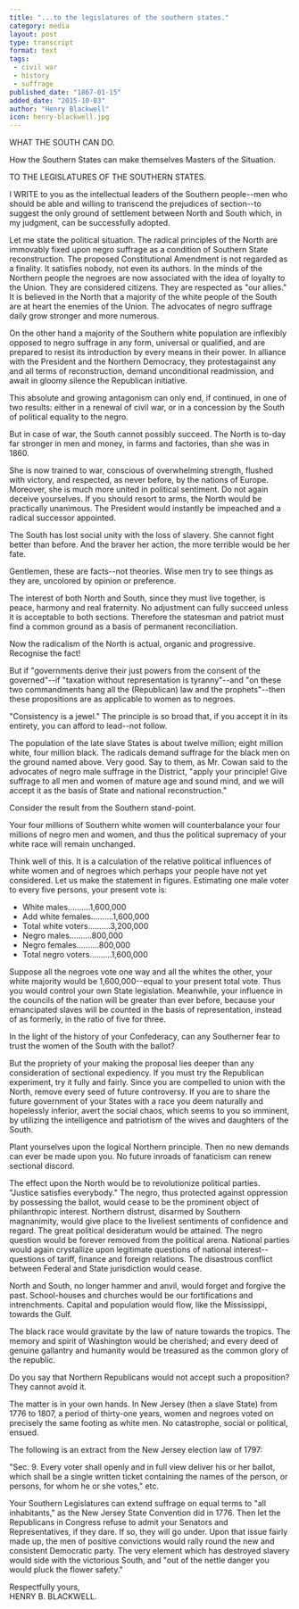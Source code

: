 ```yaml
---
title: "...to the legislatures of the southern states."
category: media
layout: post
type: transcript
format: text
tags: 
 - civil war
 - history
 - suffrage
published_date: "1867-01-15"
added_date: "2015-10-03"
author: "Henry Blackwell"
icon: henry-blackwell.jpg
---
```


WHAT THE SOUTH CAN DO.

How the Southern States can make themselves Masters of the Situation.

TO THE LEGISLATURES OF THE SOUTHERN STATES.

I WRITE to you as the intellectual leaders of the Southern people--men who should be able and willing to transcend the prejudices of section--to suggest the only ground of settlement between North and South which, in my judgment, can be successfully adopted.

Let me state the political situation. The radical principles of the North are immovably fixed upon negro suffrage as a condition of Southern State reconstruction. The proposed Constitutional Amendment is not regarded as a finality. It satisfies nobody, not even its authors. In the minds of the Northern people the negroes are now associated with the idea of loyalty to the Union. They are considered citizens. They are respected as "our allies." It is believed in the North that a majority of the white people of the South are at heart the enemies of the Union. The advocates of negro suffrage daily grow stronger and more numerous.

On the other hand a majority of the Southern white population are inflexibly opposed to negro suffrage in any form, universal or qualified, and are prepared to resist its introduction by every means in their power. In alliance with the President and the Northern Democracy, they protestagainst any and all terms of reconstruction, demand unconditional readmission, and await in gloomy silence the Republican initiative.

This absolute and growing antagonism can only end, if continued, in one of two results: either in a renewal of civil war, or in a concession by the South of political equality to the negro.

But in case of war, the South cannot possibly succeed. The North is to-day far stronger in men and money, in farms and factories, than she was in 1860.

She is now trained to war, conscious of overwhelming strength, flushed with victory, and respected, as never before, by the nations of Europe. Moreover, she is much more united in political sentiment. Do not again deceive yourselves. If you should resort to arms, the North would be practically unanimous. The President would instantly be impeached and a radical successor appointed.

The South has lost social unity with the loss of slavery. She cannot fight better than before. And the braver her action, the more terrible would be her fate.

Gentlemen, these are facts--not theories. Wise men try to see things as they are, uncolored by opinion or preference.

The interest of both North and South, since they must live together, is peace, harmony and real fraternity. No adjustment can fully succeed unless it is acceptable to both sections. Therefore the statesman and patriot must find a common ground as a basis of permanent reconciliation.

Now the radicalism of the North is actual, organic and progressive. Recognise the fact!

But if "governments derive their just powers from the consent of the governed"--if "taxation without representation is tyranny"--and "on these two commandments hang all the (Republican) law and the prophets"--then these propositions are as applicable to women as to negroes.

"Consistency is a jewel." The principle is so broad that, if you accept it in its entirety, you can afford to lead--not follow.

The population of the late slave States is about twelve million; eight million white, four million black. The radicals demand suffrage for the black men on the ground named above. Very good. Say to them, as Mr. Cowan said to the advocates of negro male suffrage in the District, "apply your principle! Give suffrage to all men and women of mature age and sound mind, and we will accept it as the basis of State and national reconstruction."

Consider the result from the Southern stand-point.

Your four millions of Southern white women will counterbalance your four millions of negro men and women, and thus the political supremacy of your white race will remain unchanged.

Think well of this. It is a calculation of the relative political influences of white women and of negroes which perhaps your people have not yet considered. Let us make the statement in figures. Estimating one male voter to every five persons, your present vote is:

 * White males..........1,600,000
 * Add white females..........1,600,000
 * Total white voters..........3,200,000
 * Negro males..........800,000
 * Negro females..........800,000
 * Total negro voters..........1,600,000

Suppose all the negroes vote one way and all the whites the other, your white majority would be 1,600,000--equal to your present total vote. Thus you would control your own State legislation. Meanwhile, your influence in the councils of the nation will be greater than ever before, because your emancipated slaves will be counted in the basis of representation, instead of as formerly, in the ratio of five for three.

In the light of the history of your Confederacy, can any Southerner fear to trust the women of the South with the ballot?

But the propriety of your making the proposal lies deeper than any consideration of sectional expediency. If you must try the Republican experiment, try it fully and fairly. Since you are compelled to union with the North, remove every seed of future controversy. If you are to share the future government of your States with a race you deem naturally and hopelessly inferior, avert the social chaos, which seems to you so imminent, by utilizing the intelligence and patriotism of the wives and daughters of the South.

Plant yourselves upon the logical Northern principle. Then no new demands can ever be made upon you. No future inroads of fanaticism can renew sectional discord.

The effect upon the North would be to revolutionize political parties. "Justice satisfies everybody." The negro, thus protected against oppression by possessing the ballot, would cease to be the prominent object of philanthropic interest. Northern distrust, disarmed by Southern magnanimity, would give place to the liveliest sentiments of confidence and regard. The great political desideratum would be attained. The negro question would be forever removed from the political arena. National parties would again crystallize upon legitimate questions of national interest--questions of tariff, finance and foreign relations. The disastrous conflict between Federal and State jurisdiction would cease. 

North and South, no longer hammer and anvil, would forget and forgive the past. School-houses and churches would be our fortifications and intrenchments. Capital and population would flow, like the Mississippi, towards the Gulf.

The black race would gravitate by the law of nature towards the tropics. The memory and spirit of Washington would be cherished; and every deed of genuine gallantry and humanity would be treasured as the common glory of the republic.

Do you say that Northern Republicans would not accept such a proposition? They cannot avoid it.

The matter is in your own hands. In New Jersey (then a slave State) from 1776 to 1807, a period of thirty-one years, women and negroes voted on precisely the same footing as white men. No catastrophe, social or political, ensued.

The following is an extract from the New Jersey election law of 1797:

"Sec. 9. Every voter shall openly and in full view deliver his or her ballot, which shall be a single written ticket containing the names of the person, or persons, for whom he or she votes," etc.

Your Southern Legislatures can extend suffrage on equal terms to "all inhabitants," as the New Jersey State Convention did in 1776. Then let the Republicans in Congress refuse to admit your Senators and Representatives, if they dare. If so, they will go under. Upon that issue fairly made up, the men of positive convictions would rally round the new and consistent Democratic party. The very element which has destroyed slavery would side with the victorious South, and "out of the nettle danger you would pluck the flower safety."

Respectfully yours,  
HENRY B. BLACKWELL.

